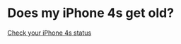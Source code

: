 Does my iPhone 4s get old?
==========================

[Check your iPhone 4s status](http://narze.github.com/doesmyiphone4sgetold)
